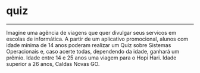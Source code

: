 # quiz
<hr>
<p>Imagine uma agência de viagens que quer divulgar seus servicos em escolas de informática. A partir de um aplicativo promocional, alunos
com idade mínima de 14 anos poderam realizar um Quiz sobre Sistemas Operacionais e, caso acerte todas, dependendo da idade, ganhará um prêmio.
Idade entre 14 e 25 anos uma viagem para o Hopi Hari. Idade superior a 26 anos, Caldas Novas GO.  
</p>
